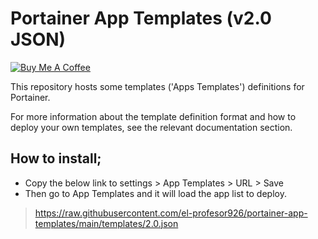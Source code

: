 # Portainer App Templates (v2.0 JSON)
<a href="https://www.buymeacoffee.com/zen262176" target="_blank"><img src="https://lounge-group.co.uk/by-me-a-coffee.png" alt="Buy Me A Coffee"></a>

This repository hosts some templates ('Apps Templates') definitions for Portainer.

For more information about the template definition format and how to deploy your own templates, see the relevant documentation section.

## How to install;
- Copy the below link to settings > App Templates > URL > Save
- Then go to App Templates and it will load the app list to deploy.
> https://raw.githubusercontent.com/el-profesor926/portainer-app-templates/main/templates/2.0.json
